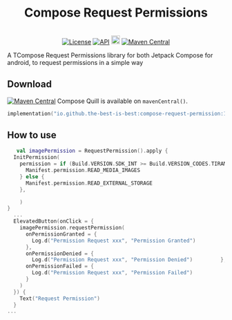 <h1 align="center">Compose Request Permissions</h1><br>
<div align="center">
<a href="https://opensource.org/licenses/Apache-2.0"><img alt="License" src="https://img.shields.io/badge/License-Apache%202.0-blue.svg"/></a>
<a href="https://android-arsenal.com/api?level=21" rel="nofollow"><img alt="API" src="https://camo.githubusercontent.com/0eda703da08220e08354f624a3fc0023f10416a302565c69c3759bf6e0800d40/68747470733a2f2f696d672e736869656c64732e696f2f62616467652f4150492d32312532422d627269676874677265656e2e7376673f7374796c653d666c6174" data-canonical-src="https://img.shields.io/badge/API-21%2B-brightgreen.svg?style=flat" style="max-width: 100%;"></a>
<a href="https://github.com/the-best-is-best/"><img alt="Profile" src="https://img.shields.io/badge/github-%23181717.svg?&style=for-the-badge&logo=github&logoColor=white" height="20"/></a>
<a href="https://central.sonatype.com/search?q=io.github.the-best-is-best&smo=true"><img alt="Maven Central" src="https://img.shields.io/maven-central/v/io.github.the-best-is-best/compose-request-permission"/></a>
</div>

A TCompose Request Permissions library for both Jetpack Compose for android, to request permissions in a simple way

## Download

[![Maven Central](https://img.shields.io/maven-central/v/io.github.the-best-is-best/compose-request-permission)](https://central.sonatype.com/artifact/io.github.the-best-is-best/compose-request-permission)
Compose Quill is available on `mavenCentral()`.

```kotlin
implementation("io.github.the-best-is-best:compose-request-permission:1.0.0")
```

## How to use

```kotlin
   val imagePermission = RequestPermission().apply {
  InitPermission(
    permission = if (Build.VERSION.SDK_INT >= Build.VERSION_CODES.TIRAMISU) {
      Manifest.permission.READ_MEDIA_IMAGES
    } else {
      Manifest.permission.READ_EXTERNAL_STORAGE
    },

    )
}
  ...
  ElevatedButton(onClick = {
    imagePermission.requestPermission(
      onPermissionGranted = {
        Log.d("Permission Request xxx", "Permission Granted")
      },
      onPermissionDenied = {
        Log.d("Permission Request xxx", "Permission Denied")         },
      onPermissionFailed = {
        Log.d("Permission Request xxx", "Permission Failed")
      }
    )
  }) {
    Text("Request Permission")
  } 
...
```
